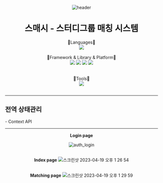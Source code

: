 <div align="center">

![header](https://capsule-render.vercel.app/api?type=waving&text=스매시&height=250&fontColor=FFFFFF&fontSize=60&fontAlignY=40&color=timeGradient)
# 스매시 - 스터디그룹 매칭 시스템
<div align="center">📗Languages📗</div>
<div align="center">
  <img src="https://img.shields.io/badge/JavaScript-F7DF1E?style=for-the-badge&logo=JavaScript&logoColor=white"/>
</div>  
<br/>

<div align="center">📕Framework & Library & Platform📕</div>
<div align="center">
  <img src="https://img.shields.io/badge/React-61DAFB?style=for-the-badge&logo=react&logoColor=white"/>
  <img src="https://img.shields.io/badge/Axios-5A29E4?style=for-the-badge&logo=Axios&logoColor=white"/>
  <img src="https://img.shields.io/badge/Next.js-000000?style=for-the-badge&logo=Next.js&logoColor=white"/>
  <img src="https://img.shields.io/badge/styledcomponents-DB7093?style=for-the-badge&logo=styledcomponents&logoColor=white"/>
</div>
<br/>
<br/>

<div align="center">📙Tools📙</div>
<div align="center">
  <img src="https://img.shields.io/badge/Visual Studio Code-007ACC?style=for-the-badge&logo=Visual Studio Code&logoColor=white"/>
</div>
<br />
<hr/>
<div align="left">
<h2>전역 상태관리</h2>
- Context API
<br/>
</div>

<hr/>

<div align="center">
<b>Login page</b>

![auth_login](https://user-images.githubusercontent.com/114549939/232966012-b5dc54e9-4c35-40e0-b0eb-1df397175197.gif)
<br />
<br />

<b>Index page</b>
![스크린샷 2023-04-19 오후 1 26 54](https://user-images.githubusercontent.com/114549939/232966968-6119969e-fbfa-4d1d-b5a8-d8066030ea6c.png)
<br />
<br />

<b>Matching page</b>
![스크린샷 2023-04-19 오후 1 29 59](https://user-images.githubusercontent.com/114549939/232967322-ac074094-25cc-4a00-9de3-4c1149d7dad5.png)




</div>

<br/>


  
  </div>
